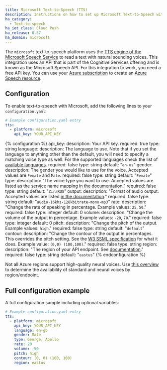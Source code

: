 ```yaml
---
title: Microsoft Text-to-Speech (TTS)
description: Instructions on how to set up Microsoft Text-to-Speech with Home Assistant.
ha_category:
  - Text-to-speech
ha_iot_class: Cloud Push
ha_release: 0.57
ha_domain: microsoft
---
```


The `microsoft` text-to-speech platform uses the [TTS engine of the Microsoft Speech Service](https://docs.microsoft.com/en-us/azure/cognitive-services/speech-service/text-to-speech) to read a text with natural sounding voices. This integration uses an API that is part of the Cognitive Services offering and is known as the Microsoft Speech API. For this integration to work, you need a free API key. You can use your [Azure subscription](https://azure.microsoft.com) to create an [Azure Speech resource](https://portal.azure.com/#create/Microsoft.CognitiveServicesSpeechServices).

## Configuration

To enable text-to-speech with Microsoft, add the following lines to your `configuration.yaml`:

```yaml
# Example configuration.yaml entry
tts:
  - platform: microsoft
    api_key: YOUR_API_KEY
```

{% configuration %}
api_key:
  description: Your API key.
  required: true
  type: string
language:
  description: The language to use. Note that if you set the language to anything other than the default, you will need to specify a matching voice type as well. For the supported languages check the list of [available languages](https://github.com/home-assistant/home-assistant/blob/dev/homeassistant/components/microsoft/tts.py#L20).
  required: false
  type: string
  default: "`en-us`"
gender:
  description: The gender you would like to use for the voice. Accepted values are `Female` and `Male`.
  required: false
  type: string
  default: "`Female`"
type:
  description: "The voice type you want to use. Accepted values are listed as the service name mapping [in the documentation](https://docs.microsoft.com/en-us/azure/cognitive-services/speech-service/language-support#text-to-speech)."
  required: false
  type: string
  default: "`ZiraRUS`"
output:
  description: "Format of audio output. Accepted values are listed [in the documentation](https://docs.microsoft.com/en-us/azure/cognitive-services/speech-service/rest-text-to-speech#audio-outputs)."
  required: false
  type: string
  default: "`audio-16khz-128kbitrate-mono-mp3`"
rate:
  description: "Change the rate of speaking in percentage. Example values: `25`, `50`."
  required: false
  type: integer
  default: 0
volume:
  description: "Change the volume of the output in percentage. Example values: `-20`, `70`."
  required: false
  type: integer
  default: 0
pitch:
  description: "Change the pitch of the output. Example values: `high`."
  required: false
  type: string
  default: "`default`"
contour:
  description: "Change the contour of the output in percentages. This overrides the pitch setting. See the [W3 SSML specification](https://www.w3.org/TR/speech-synthesis/#pitch_contour) for what it does. Example value: `(0,0) (100,100)`."
  required: false
  type: string
region:
  description: "The region of your API endpoint. See [documentation](https://docs.microsoft.com/en-us/azure/cognitive-services/speech-service/regions)."
  required: false
  type: string
  default: "`eastus`"
{% endconfiguration %}

<div class='note'>

Not all Azure regions support high-quality neural voices. Use [this overview](https://docs.microsoft.com/en-us/azure/cognitive-services/speech-service/regions#standard-and-neural-voices) to determine the availability of standard and neural voices by region/endpoint.

</div>

  
## Full configuration example

A full configuration sample including optional variables:

```yaml
# Example configuration.yaml entry
tts:
  - platform: microsoft
    api_key: YOUR_API_KEY
    language: en-gb
    gender: Male
    type: George, Apollo
    rate: 20
    volume: -50
    pitch: high
    contour: (0, 0) (100, 100)
    region: eastus
```
